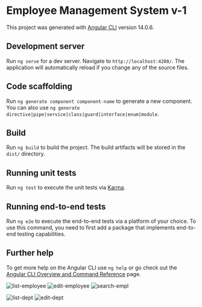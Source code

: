 # Employee Management System v-1

This project was generated with [Angular CLI](https://github.com/angular/angular-cli) version 14.0.6.

## Development server

Run `ng serve` for a dev server. Navigate to `http://localhost:4200/`. The application will automatically reload if you change any of the source files.

## Code scaffolding

Run `ng generate component component-name` to generate a new component. You can also use `ng generate directive|pipe|service|class|guard|interface|enum|module`.

## Build

Run `ng build` to build the project. The build artifacts will be stored in the `dist/` directory.

## Running unit tests

Run `ng test` to execute the unit tests via [Karma](https://karma-runner.github.io).

## Running end-to-end tests

Run `ng e2e` to execute the end-to-end tests via a platform of your choice. To use this command, you need to first add a package that implements end-to-end testing capabilities.

## Further help

To get more help on the Angular CLI use `ng help` or go check out the [Angular CLI Overview and Command Reference](https://angular.io/cli) page.

![list-employee](https://github.com/HMav-16/EmployeeUI/assets/148790419/b3209a4b-dcf9-40ba-a027-48e155bec763)
![edit-employee](https://github.com/HMav-16/EmployeeUI/assets/148790419/2c55b628-9f8f-4ed2-8c35-48241db52205)
![search-empl](https://github.com/HMav-16/EmployeeUI/assets/148790419/81b8eec2-fff7-4166-99e8-a7f8924d8601)

![list-dept](https://github.com/HMav-16/EmployeeUI/assets/148790419/ed4c7bd2-29b1-46e8-a8f8-20df4d5cc941)
![edit-dept](https://github.com/HMav-16/EmployeeUI/assets/148790419/56c06fcd-789d-4cad-b5e4-c5b50fce5395)
